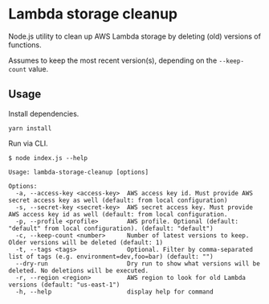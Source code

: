 # Lambda storage cleanup

Node.js utility to clean up AWS Lambda storage by deleting (old) versions of functions.

Assumes to keep the most recent version(s), depending on the `--keep-count` value.

## Usage

Install dependencies.
```shell
yarn install
```

Run via CLI.
```shell
$ node index.js --help

Usage: lambda-storage-cleanup [options]

Options:
  -a, --access-key <access-key>  AWS access key id. Must provide AWS secret access key as well (default: from local configuration)
  -s, --secret-key <secret-key>  AWS secret access key. Must provide AWS access key id as well (default: from local configuration.
  -p, --profile <profile>        AWS profile. Optional (default: "default" from local configuration). (default: "default")
  -c, --keep-count <number>      Number of latest versions to keep. Older versions will be deleted (default: 1)
  -t, --tags <tags>              Optional. Filter by comma-separated list of tags (e.g. environment=dev,foo=bar) (default: "")
  --dry-run                      Dry run to show what versions will be deleted. No deletions will be executed.
  -r, --region <region>          AWS region to look for old Lambda versions (default: "us-east-1")
  -h, --help                     display help for command
```
